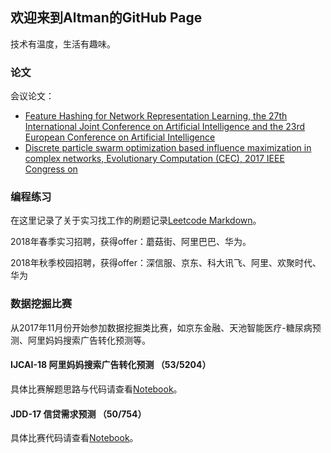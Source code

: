## 欢迎来到Altman的GitHub Page

技术有温度，生活有趣味。

### 论文
会议论文：

- [Feature Hashing for Network Representation Learning, the 27th International Joint Conference on Artificial Intelligence and the 23rd European Conference on Artificial Intelligence](https://www.ijcai.org/proceedings/2018/0390.pdf)
- [Discrete particle swarm optimization based influence maximization in complex networks, Evolutionary Computation (CEC), 2017 IEEE Congress on](https://ieeexplore.ieee.org/document/7969351/)

### 编程练习

在这里记录了关于实习找工作的刷题记录[Leetcode Markdown](https://github.com/altmanWang/Offer-Solution)。

2018年春季实习招聘，获得offer：蘑菇街、阿里巴巴、华为。

2018年秋季校园招聘，获得offer：深信服、京东、科大讯飞、阿里、欢聚时代、华为

### 数据挖掘比赛
从2017年11月份开始参加数据挖掘类比赛，如京东金融、天池智能医疗-糖尿病预测、阿里妈妈搜索广告转化预测等。

#### IJCAI-18 阿里妈妈搜索广告转化预测 （53/5204）
具体比赛解题思路与代码请查看[Notebook](https://github.com/altmanWang/IJCAI-18-CVR)。

#### JDD-17 信贷需求预测 （50/754）
具体比赛代码请查看[Notebook](https://github.com/altmanWang/JDD)。





